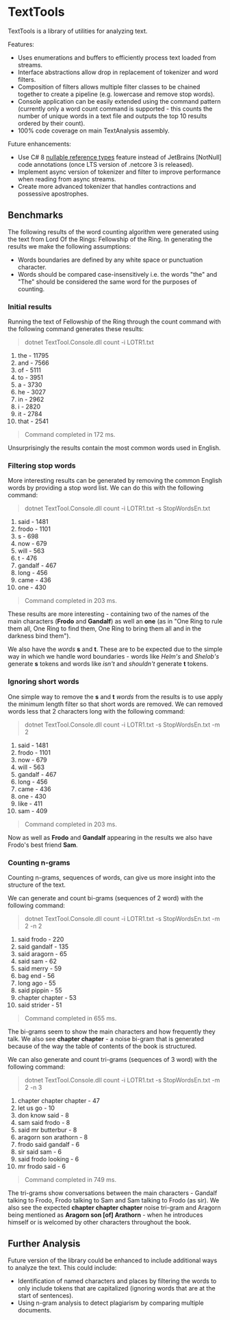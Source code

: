 # TextTools #

TextTools is a library of utilities for analyzing text.

Features:

- Uses enumerations and buffers to efficiently process text loaded from streams.
- Interface abstractions allow drop in replacement of tokenizer and word filters.
- Composition of filters allows multiple filter classes to be chained together to create a pipeline (e.g. lowercase and remove stop words).  
- Console application can be easily extended using the command pattern (currently only a word count command is supported - this counts the number of unique words in a text file and outputs the top 10 results ordered by their count).
- 100% code coverage on main TextAnalysis assembly.


Future enhancements:

- Use C# 8 [nullable reference types](https://docs.microsoft.com/en-us/dotnet/csharp/tutorials/nullable-reference-types) feature instead of JetBrains [NotNull] code annotations (once LTS version of .netcore 3 is released).
- Implement async version of tokenizer and filter to improve performance when reading from async streams.
- Create more advanced tokenizer that handles contractions and possessive apostrophes.


## Benchmarks ##

The following results of the word counting algorithm were generated using the text from Lord Of the Rings: Fellowship of the Ring. In generating the results we make the following assumptions:

- Words boundaries are defined by any white space or punctuation character.
- Words should be compared case-insensitively i.e. the words "the" and "The" should be considered the same word for the purposes of counting. 

### Initial results ###
Running the text of Fellowship of the Ring through the count command with the following command generates these results:

> dotnet TextTool.Console.dll count -i LOTR1.txt

1. the - 11795
2. and - 7566
3. of - 5111
4. to - 3951
5. a - 3730
6. he - 3027
7. in - 2962
8. i - 2820
9. it - 2784
10. that - 2541

> Command completed in 172 ms.

Unsurprisingly the results contain the most common words used in English. 


### Filtering stop words ###
More interesting results can be generated by removing the common English words by providing a stop word list. We can do this with the following command:

> dotnet TextTool.Console.dll count -i LOTR1.txt -s StopWordsEn.txt

1. said - 1481
2. frodo - 1101
3. s - 698
4. now - 679
5. will - 563
6. t - 476
7. gandalf - 467
8. long - 456
9. came - 436
10. one - 430

> Command completed in 203 ms.

These results are more interesting - containing two of the names of the main characters (**Frodo** and **Gandalf**) as well an **one** (as in "One Ring to rule them all, One Ring to find them, One Ring to bring them all and in the darkness bind them").

We also have the *words* **s** and **t**. These are to be expected due to the simple way in which we handle word boundaries - words like *Helm's* and *Shelob's* generate **s** tokens and words like *isn't* and *shouldn't* generate **t** tokens.


### Ignoring short words ###
One simple way to remove the **s** and **t** *words* from the results is to use apply the minimum length filter so that short words are removed. We can removed words less that 2 characters long with the following command:
 
> dotnet TextTool.Console.dll count -i LOTR1.txt -s StopWordsEn.txt -m 2

1. said - 1481
2. frodo - 1101
3. now - 679
4. will - 563
5. gandalf - 467
6. long - 456
7. came - 436
8. one - 430
9. like - 411
10. sam - 409

> Command completed in 203 ms.

Now as well as **Frodo** and **Gandalf** appearing in the results we also have Frodo's best friend **Sam**.

### Counting n-grams ###

Counting n-grams, sequences of words, can give us more insight into the structure of the text.

We can generate and count bi-grams (sequences of 2 word) with the following command:

> dotnet TextTool.Console.dll count -i LOTR1.txt -s StopWordsEn.txt -m 2 -n 2


1. said frodo - 220
2. said gandalf - 135
3. said aragorn - 65
4. said sam - 62
5. said merry - 59
6. bag end - 56
7. long ago - 55
8. said pippin - 55
9. chapter chapter - 53
10. said strider - 51

> Command completed in 655 ms.

The bi-grams seem to show the main characters and how frequently they talk. We also see **chapter chapter** - a noise bi-gram that is generated because of the way the table of contents of the book is structured. 

We can also generate and count tri-grams (sequences of 3 word) with the following command:

> dotnet TextTool.Console.dll count -i LOTR1.txt -s StopWordsEn.txt -m 2 -n 3


1. chapter chapter chapter - 47
2. let us go - 10
3. don know said - 8
4. sam said frodo - 8
5. said mr butterbur - 8
6. aragorn son arathorn - 8
7. frodo said gandalf - 6
8. sir said sam - 6
9. said frodo looking - 6
10. mr frodo said - 6

> Command completed in 749 ms.

The tri-grams show conversations between the main characters - Gandalf talking to Frodo, Frodo talking to Sam and Sam talking to Frodo (as sir). We also see the expected **chapter chapter chapter** noise tri-gram and Aragorn being mentioned as **Aragorn son [of] Arathorn** - when he introduces himself or is welcomed by other characters throughout the book. 


## Further Analysis ##

Future version of the library could be enhanced to include additional ways to analyze the text. This could include:

- Identification of named characters and places by filtering the words to only include tokens that are capitalized (ignoring words that are at the start of sentences).
- Using n-gram analysis to detect plagiarism by comparing multiple documents. 